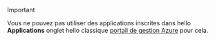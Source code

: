 > [!IMPORTANT]
> Vous ne pouvez pas utiliser des applications inscrites dans hello **Applications** onglet hello classique [portail de gestion Azure](https://manage.windowsazure.com/) pour cela.
> 
> 

